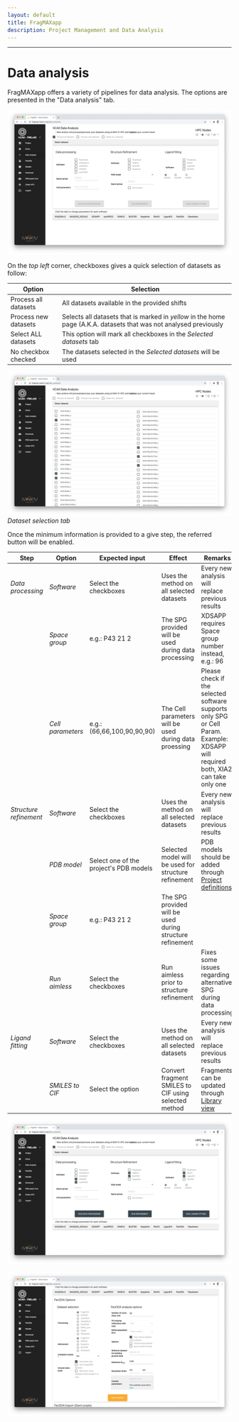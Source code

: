 ```yaml
---
layout: default
title: FragMAXapp
description: Project Management and Data Analysis
---
```


***

# Data analysis

FragMAXapp offers a variety of pipelines for data analysis. The options are presented in the "Data analysis" tab. 

![HOME](https://raw.githubusercontent.com/FragMAX/fragmax.github.io/master/assets/img/analysis1.png)

On the _top left_ corner, checkboxes gives a quick selection of datasets as follow:

|Option|Selection|
|-|-|
|Process all datasets|All datasets available in the provided shifts |
|Process new datasets|Selects all datasets that is marked in *yellow* in the home page (A.K.A. datasets that was not analysed previously|
|Select ALL datasets|This option will mark all checkboxes in the _Selected datasets_ tab |
|No checkbox checked|The datasets selected in the _Selected datasets_ will be used|


![HOME](https://raw.githubusercontent.com/FragMAX/fragmax.github.io/master/assets/img/analysis2.png)
*Dataset selection tab*

Once the minimum information is provided to a give step, the referred button will be enabled. 

| Step                 | Option          | Expected input                         | Effect                                                    | Remarks                                                                                                                           | Required |
|----------------------|-----------------|----------------------------------------|-----------------------------------------------------------|-----------------------------------------------------------------------------------------------------------------------------------|----------|
|*Data processing*     |_Software_       | Select the checkboxes                  | Uses the method on all selected datasets                  | Every new analysis will replace previous results                                                                                  | Yes      |
|                      |_Space group_    | e.g.: P43 21 2                         | The SPG provided will be used during data processing      | XDSAPP requires Space group number instead, e.g.: 96                                                                              | No       |
|                      |_Cell parameters_| e.g.: (66,66,100,90,90,90)             | The Cell parameters will be used during data proessing    | Please check if the selected software supports only SPG or Cell Param. Example: XDSAPP will required both, XIA2 can take only one | No       |
|*Structure refinement*|_Software_       | Select the checkboxes                  | Uses the method on all selected datasets                  | Every new analysis will replace previous results                                                                                  | Yes      |
|                      |_PDB model_      | Select one of the project's PDB models | Selected model will be used for structure refinement      | PDB models should be added through [Project definitions](https://fragmax.github.io/loginsetup.html#pdb-upload)                    | Yes      |
|                      |_Space group_    | e.g.: P43 21 2                         | The SPG provided will be used during structure refinement |                                                                                                                                   | Yes      |
|                      |_Run aimless_    | Select the checkboxes                  | Run aimless prior to structure refinement                 | Fixes some issues regarding alternative SPG during data processing                                                                | No       |
| *Ligand fitting*     |_Software_       | Select the checkboxes                  | Uses the method on all selected datasets                  | Every new analysis will replace previous results                                                                                  | Yes      |
|                      |_SMILES to CIF_  | Select the option                      | Convert fragment SMILES to CIF using selected method      | Fragments can be updated through [Library view](https://fragmax.github.io/loginsetup.html#library-definitions)                    | Yes      |


![HOME](https://raw.githubusercontent.com/FragMAX/fragmax.github.io/master/assets/img/analysis4.png)

![HOME](https://raw.githubusercontent.com/FragMAX/fragmax.github.io/master/assets/img/analysis3.png)




